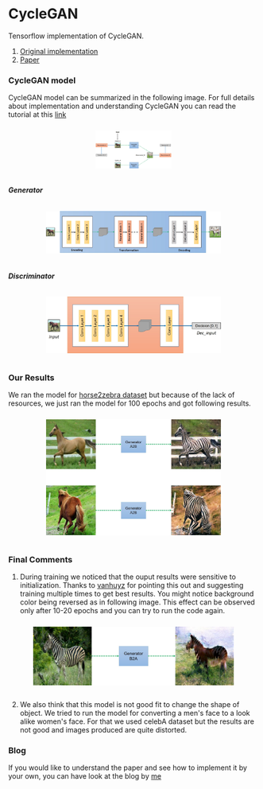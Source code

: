 # CycleGAN
Tensorflow implementation of CycleGAN.

1. [Original implementation](https://github.com/junyanz/CycleGAN/)
2. [Paper](https://arxiv.org/abs/1703.10593)



### CycleGAN model

CycleGAN model can be summarized in the following image. For full details about implementation and understanding CycleGAN you can read the tutorial at this [link](https://hardikbansal.github.io/CycleGANBlog/)

<div style= "font-size: 1.5rem; font-style: italic; text-align: center; color: #99938E">
<img src="images/model.jpg" alt="Model" style="width: 30%; padding: 10px;"/>
</div>

##### Generator

<div style= "font-size: 1.5rem; font-style: italic; text-align: center; color: #99938E">
<img src="images/Generator.jpg" alt="Model" style="width: 70%; padding: 10px;"/>
</div>

##### Discriminator

<div style= "font-size: 1.5rem; font-style: italic; text-align: center; color: #99938E">
<img src="images/discriminator.jpg" alt="Model" style="width: 70%; padding: 10px;"/>
</div>

### Our Results

We ran the model for [horse2zebra dataset](https://people.eecs.berkeley.edu/~taesung_park/CycleGAN/datasets/horse2zebra.zip) but because of the lack of resources, we just ran the model for 100 epochs and got following results.

<div style= "font-size: 1.5rem; font-style: italic; text-align: center; color: #99938E">
<img src="images/Results.jpg" alt="Results" style="width: 70%; padding: 10px;"/>
</div>

### Final Comments

1. During training we noticed that the ouput results were sensitive to initialization. Thanks to [vanhuyz](https://github.com/vanhuyz) for pointing this out and suggesting training multiple times to get best results. You might notice background color being reversed as in following image. This effect can be observed only after 10-20 epochs and you can try to run the code again.
<div style= "font-size: 1.5rem; font-style: italic; text-align: center; color: #99938E">
<img src="images/distortion.jpg" alt="Problems" style="width: 80%; padding: 10px;"/>
</div>

2. We also think that this model is not good fit to change the shape of object. We tried to run the model for converting a men's face to a look alike women's face. For that we used celebA dataset but the results are not good and images produced are quite distorted.


### Blog

If you would like to understand the paper and see  how to implement it by your own, you can have look at the blog by [me](https://hardikbansal.github.io/CycleGANBlog/)
